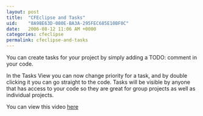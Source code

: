 ```yaml
---
layout: post
title:  "CFEclipse and Tasks"
uid:	"8A98E63D-080E-BA3A-295FEC685E10BF0C"
date:   2006-08-12 11:06 AM +0000
categories: cfeclipse
permalink: cfeclipse-and-tasks
---
```

You can create tasks for your project by simply adding a TODO: comment in your code.

In the Tasks View you can now change priority for a task, and by double clicking it you can go straight to the code. Tasks will be visible by anyone that has access to your code so they are great for group projects as well as individual projects.

You can view this video <a href="http://media.libsyn.com/media/markdrew/Tasks.mov">here</a>